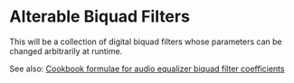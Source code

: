 # Alterable Biquad Filters

This will be a collection of digital biquad filters whose parameters can be changed arbitrarily at runtime.

See also: [Cookbook formulae for audio equalizer biquad filter coefficients](https://webaudio.github.io/Audio-EQ-Cookbook/audio-eq-cookbook.html)
